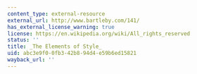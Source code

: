 ```yaml
---
content_type: external-resource
external_url: http://www.bartleby.com/141/
has_external_license_warning: true
license: https://en.wikipedia.org/wiki/All_rights_reserved
status: ''
title: _The Elements of Style_
uid: abc3e9f0-0fb3-42b8-94d4-e59b6ed15821
wayback_url: ''
---
```

